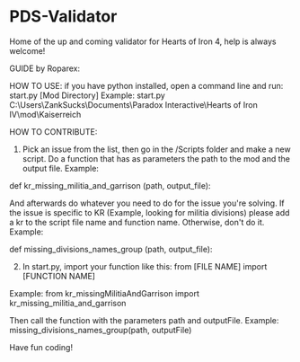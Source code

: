 # PDS-Validator
Home of the up and coming validator for Hearts of Iron 4, help is always welcome!

GUIDE by Roparex:

HOW TO USE:
if you have python installed, open a command line and run:
 start.py [Mod Directory]
Example:
 start.py C:\Users\ZankSucks\Documents\Paradox Interactive\Hearts of Iron IV\mod\Kaiserreich
 
HOW TO CONTRIBUTE:

1. Pick an issue from the list, then go in the /Scripts folder and make a new script. Do a function that has as parameters the path to the mod and the output file. Example:

def kr_missing_militia_and_garrison (path, output_file):

And afterwards do whatever you need to do for the issue you're solving.
If the issue is specific to KR (Example, looking for militia divisions) please add a kr to the script file name and function name. Otherwise, don't do it. Example:

def missing_divisions_names_group (path, output_file):

2. In start.py, import your function like this:
from [FILE NAME] import [FUNCTION NAME]

Example:
from kr_missingMilitiaAndGarrison import kr_missing_militia_and_garrison

Then call the function with the parameters path and outputFile. Example:
missing_divisions_names_group(path, outputFile)

Have fun coding!



